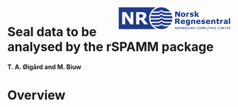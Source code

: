 <img src="R-package/man/figures/NR-logo_utvidet_r32g60b136_small.png" align="right" height="50px"/>

# Seal data to be analysed by the rSPAMM package

#### T. A. Øigård and M. Biuw

# Overview
